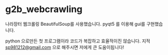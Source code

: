 # g2b_webcrawling
나라장터 웹크롤링 
BeautifulSoup를 사용했습니다.
pyqt5 를 이용해 gui를 구현했습니다.

python 으로만든 첫 프로그램이라 코드가 복잡하고 효율적이진 않습니다.
지적 sp981212@gmail.com 으로 해주시면 저에게 큰 도움이됩니다! 
